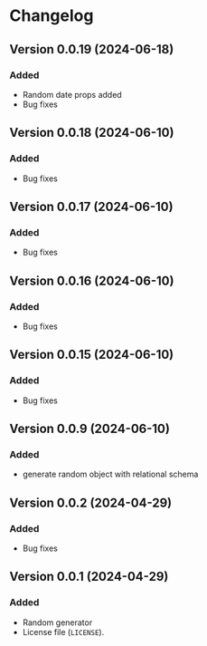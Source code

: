 # Changelog

## Version 0.0.19 (2024-06-18)

### Added
- Random date props added
- Bug fixes

## Version 0.0.18 (2024-06-10)

### Added
- Bug fixes

## Version 0.0.17 (2024-06-10)

### Added
- Bug fixes

## Version 0.0.16 (2024-06-10)

### Added
- Bug fixes

## Version 0.0.15 (2024-06-10)

### Added
- Bug fixes

## Version 0.0.9 (2024-06-10)

### Added
- generate random object with relational schema

## Version 0.0.2 (2024-04-29)

### Added
- Bug fixes

## Version 0.0.1 (2024-04-29)

### Added
- Random generator
- License file (`LICENSE`).
